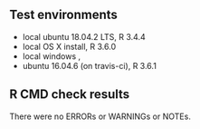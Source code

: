 ## Test environments
* local ubuntu 18.04.2 LTS, R 3.4.4
* local OS X install, R 3.6.0
* local windows , 
* ubuntu 16.04.6 (on travis-ci), R 3.6.1


## R CMD check results

There were no ERRORs or WARNINGs or NOTEs.